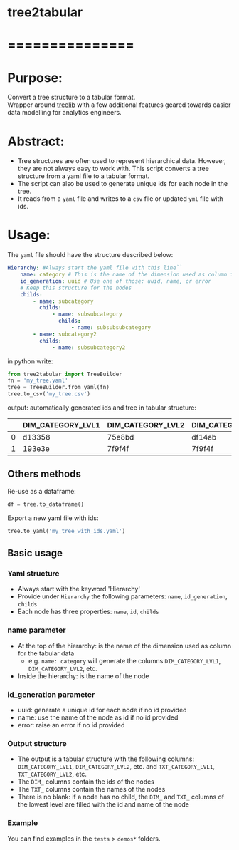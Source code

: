 # tree2tabular
# ===============
# Purpose:
Convert a tree structure to a tabular format.    
Wrapper around [treelib](https://github.com/caesar0301/treelib) with a few additional features geared towards easier data modelling for analytics engineers.    

# Abstract:
* Tree structures are often used to represent hierarchical data. However, they are not always easy to work with. This script converts a tree structure from a yaml file to a tabular format.    
* The script can also be used to generate unique ids for each node in the tree.
* It reads from a `yaml` file and writes to a `csv` file or updated `yml` file with ids.    

# Usage:
The `yaml` file should have the structure described below:    


```yaml
Hierarchy: #Always start the yaml file with this line``
    name: category # This is the name of the dimension used as column for the tabular data
    id_generation: uuid # Use one of those: uuid, name, or error
    # Keep this structure for the nodes
    childs:
        - name: subcategory
          childs:
              - name: subsubcategory
                childs:
                    - name: subsubsubcategory
        - name: subcategory2
          childs:
              - name: subsubcategory2
```

in python write:    

```python
from tree2tabular import TreeBuilder
fn = 'my_tree.yaml'
tree = TreeBuilder.from_yaml(fn)
tree.to_csv('my_tree.csv')

```

output: automatically generated ids and tree in tabular structure:    

|    | DIM_CATEGORY_LVL1   | DIM_CATEGORY_LVL2   | DIM_CATEGORY_LVL3   | TXT_CATEGORY_LVL1   | TXT_CATEGORY_LVL2   | TXT_CATEGORY_LVL3   |
|---:|:--------------------|:--------------------|:--------------------|:--------------------|:--------------------|:--------------------|
|  0 | d13358              | 75e8bd              | df14ab              | subcategory         | subsubcategory      | subsubsubcategory   |
|  1 | 193e3e              | 7f9f4f              | 7f9f4f              | subcategory2        | subsubcategory2     | subsubcategory2     |

## Others methods
Re-use as a dataframe:
```python
df = tree.to_dataframe()
```

Export a new yaml file with ids:
```python
tree.to_yaml('my_tree_with_ids.yaml')
```

## Basic usage
### Yaml structure
* Always start with the keyword 'Hierarchy'
* Provide under `Hierarchy` the following parameters: `name`, `id_generation`, `childs`
* Each node has three properties: `name`, `id`, `childs`

### name parameter
* At the top of the hierarchy: is the name of the dimension used as column for the tabular data
    * e.g. `name: category` will generate the columns `DIM_CATEGORY_LVL1`, `DIM_CATEGORY_LVL2`, etc.
* Inside the hierarchy: is the name of the node

### id_generation parameter
* uuid: generate a unique id for each node if no id provided
* name: use the name of the node as id if no id provided
* error: raise an error if no id provided

### Output structure
* The output is a tabular structure with the following columns: `DIM_CATEGORY_LVL1`, `DIM_CATEGORY_LVL2`, etc. and `TXT_CATEGORY_LVL1`, `TXT_CATEGORY_LVL2`, etc.
* The `DIM_` columns contain the ids of the nodes
* The `TXT_` columns contain the names of the nodes
* There is no blank: if a node has no child, the `DIM_` and `TXT_` columns of the lowest level are filled with the id and name of the node

### Example
You can find examples in the `tests` > `demos*` folders.




